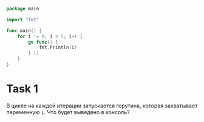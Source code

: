 ```go
package main

import "fmt"

func main() {
	for i := 0; i < 5; i++ {
		go func() {
			fmt.Println(i)
		} ()
	}
}

```
# Task 1
В цикле на каждой итерации запускается горутина, которая захватывает переменную `i`. Что будет выведено в консоль?